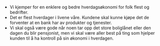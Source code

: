 * Vi kjemper for en enklere og bedre hverdagsøkonomi for folk flest og bedrifter.
* Det er flest hverdager i livene våre. Kundene skal kunne kjøpe det de forventer at en bank har av produkter og tjenester.
* Vi skal også være gode når noen tar opp det store boliglånet eller den dagen du blir pensjonist, men vi skal være aller best på ting som hjelper kunden til å ha kontroll på sin økonomi i hverdagen.